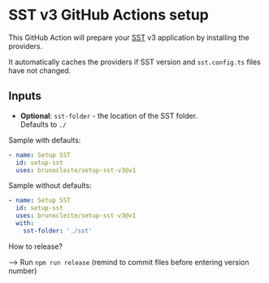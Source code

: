 # SST v3 GitHub Actions setup

This GitHub Action will prepare your [SST](https://sst.dev) v3 application by
installing the providers.

It automatically caches the providers if SST version and `sst.config.ts` files
have not changed.

## Inputs

- **Optional**: `sst-folder` - the location of the SST folder.  
  Defaults to `./`

Sample with defaults:

```yaml
- name: Setup SST
  id: setup-sst
  uses: brunocleite/setup-sst-v3@v1
```

Sample without defaults:

```yaml
- name: Setup SST
  id: setup-sst
  uses: brunocleite/setup-sst-v3@v1
  with:
    sst-folder: './sst'
```

How to release?

--> Run `npm run release` (remind to commit files before entering version
number)
